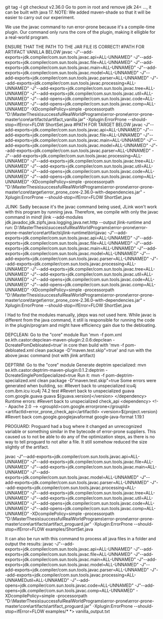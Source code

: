 git tag -l
git checkout v2.36.0
Go to pom in root and remove jdk <version>24< ..., it can be built with java 17.
NOTE: We added maven-shade so that it will be easier to carry out our experiment.

We use the javac command to run error-prone because it's a compile-time plugin. Our command only runs the core of the plugin, making it elligble for a real-world program.

ENSURE THAT THE PATH TO THE JAR FILE IS CORRECT!
#PATH FOR ARTIFACT VANILLA BELOW
javac -J"--add-exports=jdk.compiler/com.sun.tools.javac.api=ALL-UNNAMED" -J"--add-exports=jdk.compiler/com.sun.tools.javac.file=ALL-UNNAMED" -J"--add-exports=jdk.compiler/com.sun.tools.javac.main=ALL-UNNAMED" -J"--add-exports=jdk.compiler/com.sun.tools.javac.model=ALL-UNNAMED" -J"--add-exports=jdk.compiler/com.sun.tools.javac.parser=ALL-UNNAMED" -J"--add-exports=jdk.compiler/com.sun.tools.javac.processing=ALL-UNNAMED" -J"--add-exports=jdk.compiler/com.sun.tools.javac.tree=ALL-UNNAMED" -J"--add-exports=jdk.compiler/com.sun.tools.javac.util=ALL-UNNAMED" -J"--add-opens=jdk.compiler/com.sun.tools.javac.code=ALL-UNNAMED" -J"--add-opens=jdk.compiler/com.sun.tools.javac.comp=ALL-UNNAMED" -XDcompilePolicy=simple -processorpath "D:\MasterThesis\successfulRealWorldPrograms\error-prone\error-prone-master\core\artifacts\artifact_vanilla.jar" -Xplugin:ErrorProne --should-stop=ifError=FLOW ShortSet.java
#PATH FOR TARGET BELOW
javac -J"--add-exports=jdk.compiler/com.sun.tools.javac.api=ALL-UNNAMED" -J"--add-exports=jdk.compiler/com.sun.tools.javac.file=ALL-UNNAMED" -J"--add-exports=jdk.compiler/com.sun.tools.javac.main=ALL-UNNAMED" -J"--add-exports=jdk.compiler/com.sun.tools.javac.model=ALL-UNNAMED" -J"--add-exports=jdk.compiler/com.sun.tools.javac.parser=ALL-UNNAMED" -J"--add-exports=jdk.compiler/com.sun.tools.javac.processing=ALL-UNNAMED" -J"--add-exports=jdk.compiler/com.sun.tools.javac.tree=ALL-UNNAMED" -J"--add-exports=jdk.compiler/com.sun.tools.javac.util=ALL-UNNAMED" -J"--add-opens=jdk.compiler/com.sun.tools.javac.code=ALL-UNNAMED" -J"--add-opens=jdk.compiler/com.sun.tools.javac.comp=ALL-UNNAMED" -XDcompilePolicy=simple -processorpath "D:\MasterThesis\successfulRealWorldPrograms\error-prone\error-prone-master\core\target\error_prone_core-2.36.0-with-dependencies.jar" -Xplugin:ErrorProne --should-stop=ifError=FLOW ShortSet.java

JLINK:
Sadly because it's the javac command being used, JLink won't work with this program by running java.
Therefore, we compile with only the javac command in mind!
jlink --add-modules jdk.javadoc,jdk.zipfs,java.logging,java.net.http --output jlink-runtime
and run:
D:\MasterThesis\successfulRealWorldPrograms\error-prone\error-prone-master\core\artifacts\jlink-runtime\bin\javac -J"--add-exports=jdk.compiler/com.sun.tools.javac.api=ALL-UNNAMED" -J"--add-exports=jdk.compiler/com.sun.tools.javac.file=ALL-UNNAMED" -J"--add-exports=jdk.compiler/com.sun.tools.javac.main=ALL-UNNAMED" -J"--add-exports=jdk.compiler/com.sun.tools.javac.model=ALL-UNNAMED" -J"--add-exports=jdk.compiler/com.sun.tools.javac.parser=ALL-UNNAMED" -J"--add-exports=jdk.compiler/com.sun.tools.javac.processing=ALL-UNNAMED" -J"--add-exports=jdk.compiler/com.sun.tools.javac.tree=ALL-UNNAMED" -J"--add-exports=jdk.compiler/com.sun.tools.javac.util=ALL-UNNAMED" -J"--add-opens=jdk.compiler/com.sun.tools.javac.code=ALL-UNNAMED" -J"--add-opens=jdk.compiler/com.sun.tools.javac.comp=ALL-UNNAMED" -XDcompilePolicy=simple -processorpath "D:\MasterThesis\successfulRealWorldPrograms\error-prone\error-prone-master\core\target\error_prone_core-2.36.0-with-dependencies.jar" -Xplugin:ErrorProne --should-stop=ifError=FLOW ShortSet.java

I Had to find the modules manually, jdeps was not used here.
While javac is different from the java command, it still is responsible for running the code in the plugin/program 
and might have efficiency gain due to the debloating.


DEPCLEAN:
Go to the "core" module
Run 'mvn -f pom.xml se.kth.castor:depclean-maven-plugin:2.0.6:depclean -DcreatePomDebloated=true' in core
then build with 'mvn -f pom-debloated.xml clean package -D"maven.test.skip"=true'
and run with the above javac command (not with jlink artifact)

DEPTRIM:
Go to the "core" module
Generate deptrim specialized:
mvn se.kth.castor:deptrim-maven-plugin:0.1.2:deptrim -DcreateSinglePomSpecialized=true
Run it:
mvn -f pom-deptrim-specialized.xml clean package -D"maven.test.skip"=true
Some errors were generated when building, so:
#Revert back to unspecialized icu4j
        <dependency>
      <!-- ICU License -->
      <groupId>com.ibm.icu</groupId>
      <artifactId>icu4j</artifactId>
      <version>74.2</version>
      <scope>test</scope>
    </dependency>
#Revert back to unspecialized guava
    <dependency>
      <!-- Apache 2.0 -->
      <groupId>com.google.guava</groupId>
      <artifactId>guava</artifactId>
      <version>${guava.version}</version>
    </dependency>
Runtime errors:
#Revert back to unspecialized check_api
    <dependency>
      <!-- Apache 2.0 -->
      <groupId>com.google.errorprone</groupId>
      <artifactId>error_prone_check_api</artifactId>
      <version>${project.version}</version>
    </dependency>
#Revert back
    <dependency>
      <!-- Apache 2.0 -->
      <groupId>com.google.googlejavaformat</groupId>
      <artifactId>google-java-format</artifactId>
      <version>1.19.1</version>
    </dependency>

PROGUARD:
Proguard had a bug where it changed an unrecognized variable or something similar in the bytecode of error-prone suppliers.
This caused us to not be able to do any of the optimization steps, as there is no way to tell proguard to not alter a file.
It still somehow reduced the size slightly of the artifact.

javac -J"--add-exports=jdk.compiler/com.sun.tools.javac.api=ALL-UNNAMED" -J"--add-exports=jdk.compiler/com.sun.tools.javac.file=ALL-UNNAMED" -J"--add-exports=jdk.compiler/com.sun.tools.javac.main=ALL-UNNAMED" -J"--add-exports=jdk.compiler/com.sun.tools.javac.model=ALL-UNNAMED" -J"--add-exports=jdk.compiler/com.sun.tools.javac.parser=ALL-UNNAMED" -J"--add-exports=jdk.compiler/com.sun.tools.javac.processing=ALL-UNNAMED" -J"--add-exports=jdk.compiler/com.sun.tools.javac.tree=ALL-UNNAMED" -J"--add-exports=jdk.compiler/com.sun.tools.javac.util=ALL-UNNAMED" -J"--add-opens=jdk.compiler/com.sun.tools.javac.code=ALL-UNNAMED" -J"--add-opens=jdk.compiler/com.sun.tools.javac.comp=ALL-UNNAMED" -XDcompilePolicy=simple -processorpath "D:\MasterThesis\successfulRealWorldPrograms\error-prone\\error-prone-master\core\artifacts\artifact_proguard.jar" -Xplugin:ErrorProne --should-stop=ifError=FLOW examples/ShortSet.java

It can also be run with this command to process all java files in a folder and output the results:
javac -J"--add-exports=jdk.compiler/com.sun.tools.javac.api=ALL-UNNAMED" -J"--add-exports=jdk.compiler/com.sun.tools.javac.file=ALL-UNNAMED" -J"--add-exports=jdk.compiler/com.sun.tools.javac.main=ALL-UNNAMED" -J"--add-exports=jdk.compiler/com.sun.tools.javac.model=ALL-UNNAMED" -J"--add-exports=jdk.compiler/com.sun.tools.javac.parser=ALL-UNNAMED" -J"--add-exports=jdk.compiler/com.sun.tools.javac.processing=ALL-UNNAMEDutil=ALL-UNNAMED" -J"--add-opens=jdk.compiler/com.sun.tools.javac.code=ALL-UNNAMED" -J"--add-opens=jdk.compiler/com.sun.tools.javac.comp=ALL-UNNAMED" -XDcompilePolicy=simple -processorpath "D:\MasterThesis\successfulRealWorldPrograms\error-prone\error-prone-master\core\artifacts\artifact_proguard.jar" -Xplugin:ErrorProne --should-stop=ifError=FLOW examples/* *> vanilla_output.txt